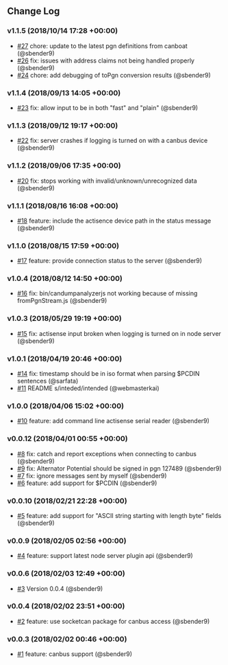 ## Change Log

### v1.1.5 (2018/10/14 17:28 +00:00)
- [#27](https://github.com/canboat/canboatjs/pull/27) chore: update to the latest pgn definitions from canboat (@sbender9)
- [#26](https://github.com/canboat/canboatjs/pull/26) fix: issues with address claims not being handled properly (@sbender9)
- [#24](https://github.com/canboat/canboatjs/pull/24) chore: add debugging of toPgn conversion results (@sbender9)

### v1.1.4 (2018/09/13 14:05 +00:00)
- [#23](https://github.com/canboat/canboatjs/pull/23) fix: allow input to be in both "fast" and "plain" (@sbender9)

### v1.1.3 (2018/09/12 19:17 +00:00)
- [#22](https://github.com/canboat/canboatjs/pull/22) fix: server crashes if logging is turned on with a canbus device (@sbender9)

### v1.1.2 (2018/09/06 17:35 +00:00)
- [#20](https://github.com/canboat/canboatjs/pull/20) fix: stops working with invalid/unknown/unrecognized data (@sbender9)

### v1.1.1 (2018/08/16 16:08 +00:00)
- [#18](https://github.com/canboat/canboatjs/pull/18) feature: include the actisence device path in the status message (@sbender9)

### v1.1.0 (2018/08/15 17:59 +00:00)
- [#17](https://github.com/canboat/canboatjs/pull/17) feature: provide connection status to the server (@sbender9)

### v1.0.4 (2018/08/12 14:50 +00:00)
- [#16](https://github.com/canboat/canboatjs/pull/16) fix: bin/candumpanalyzerjs not working because of missing fromPgnStream.js (@sbender9)

### v1.0.3 (2018/05/29 19:19 +00:00)
- [#15](https://github.com/canboat/canboatjs/pull/15) fix: actisense input broken when logging is turned on in node server (@sbender9)

### v1.0.1 (2018/04/19 20:46 +00:00)
- [#14](https://github.com/canboat/canboatjs/pull/14) fix: timestamp should be in iso format when parsing $PCDIN sentences (@sarfata)
- [#11](https://github.com/canboat/canboatjs/pull/11) README s/inteded/intended (@webmasterkai)

### v1.0.0 (2018/04/06 15:02 +00:00)
- [#10](https://github.com/canboat/canboatjs/pull/10) feature: add command line actisense serial reader  (@sbender9)

### v0.0.12 (2018/04/01 00:55 +00:00)
- [#8](https://github.com/canboat/canboatjs/pull/8) fix: catch and report exceptions when connecting to canbus (@sbender9)
- [#9](https://github.com/canboat/canboatjs/pull/9)  fix: Alternator Potential should be signed in pgn 127489 (@sbender9)
- [#7](https://github.com/canboat/canboatjs/pull/7) fix: ignore messages sent by myself (@sbender9)
- [#6](https://github.com/canboat/canboatjs/pull/6) feature: add support for $PCDIN (@sbender9)

### v0.0.10 (2018/02/21 22:28 +00:00)
- [#5](https://github.com/canboat/canboatjs/pull/5) feature: add support for "ASCII string starting with length byte" fields (@sbender9)

### v0.0.9 (2018/02/05 02:56 +00:00)
- [#4](https://github.com/canboat/canboatjs/pull/4) feature: support latest node server plugin api (@sbender9)

### v0.0.6 (2018/02/03 12:49 +00:00)
- [#3](https://github.com/canboat/canboatjs/pull/3) Version 0.0.4 (@sbender9)

### v0.0.4 (2018/02/02 23:51 +00:00)
- [#2](https://github.com/canboat/canboatjs/pull/2) feature: use socketcan package for canbus access (@sbender9)

### v0.0.3 (2018/02/02 00:46 +00:00)
- [#1](https://github.com/canboat/canboatjs/pull/1) feature: canbus support (@sbender9)